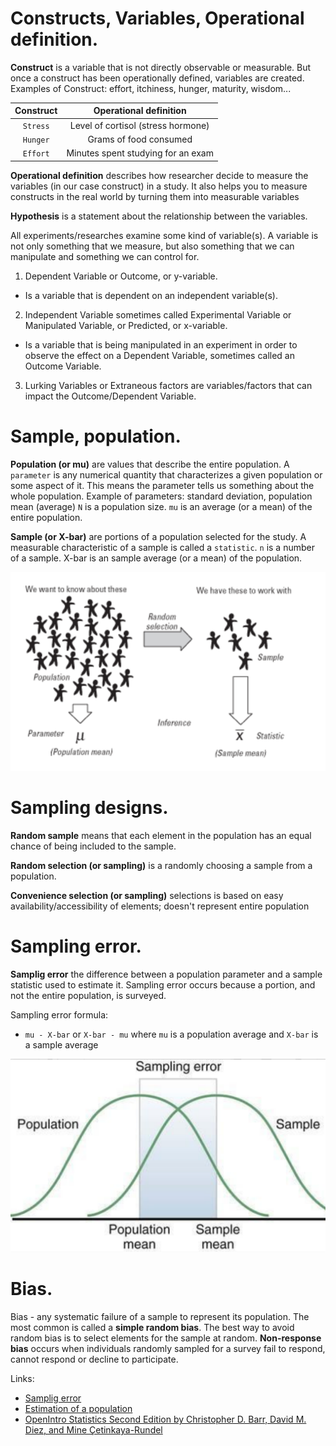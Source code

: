 # Constructs, Variables, Operational definition.

**Construct** is a variable that is not directly observable or measurable. But once a construct has been operationally
defined, variables are created. Examples of Construct: effort, itchiness, hunger, maturity, wisdom...


|Construct      |       Operational definition            |
|   :---:       |                  :---:                   |
|`Stress`       |       Level of cortisol (stress hormone) |
|`Hunger`       |       Grams of food consumed            |
|`Effort`       |       Minutes spent studying for an exam |

**Operational definition** describes how researcher decide to measure the variables (in our case construct) in a study. It also
  helps you to measure constructs in the real world by turning them into measurable variables

**Hypothesis** is a statement about the relationship between the variables.

All experiments/researches examine some kind of variable(s). A variable is not only something that we measure, but also something that we can manipulate and something we can control for.

1. Dependent Variable or Outcome, or y-variable.
  - Is a variable that is dependent on an independent variable(s).

2. Independent Variable sometimes called Experimental Variable or Manipulated Variable, or Predicted, or x-variable.
  - Is a variable that is being manipulated in an experiment in order to observe the effect on a Dependent Variable, sometimes called an Outcome Variable.

3. Lurking Variables or Extraneous factors are variables/factors that can impact the Outcome/Dependent Variable.


# Sample, population.

**Population (or mu)** are values that describe the entire population.
A `parameter` is any numerical quantity that characterizes a given population or some aspect of it. This means the parameter tells us something about the whole population. Example of parameters: standard deviation, population mean (average)
`N` is a population size.
`mu` is an average (or a mean) of the entire population.

**Sample (or X-bar)** are portions of a population selected for the study. A measurable characteristic of a sample is called a `statistic`.
`n` is a number of a sample.
X-bar is an sample average (or a mean)  of the population.

![population vs sample](population_sample.png)

# Sampling designs.

**Random sample** means that each element in the population has an equal chance of being included to the sample.

**Random selection (or sampling)** is a randomly choosing a sample from a population.

**Convenience selection (or sampling)** selections is based on easy availability/accessibility of elements; doesn't represent entire population


# Sampling error.

**Samplig error** the difference between a population parameter and a sample statistic used to estimate it. Sampling error occurs because a portion, and not the entire population, is surveyed.

Sampling error formula:
- `mu - X-bar` or `X-bar - mu` where `mu` is a population average and `X-bar` is a sample average

![sampling_error](sampling_error.png)


# Bias.

Bias - any systematic failure of a sample to represent its population.
The most common is called a **simple random bias**. The best way to avoid random bias is to select elements for the sample at random.
**Non-response bias** occurs when individuals randomly sampled for a survey fail to respond, cannot respond or decline to participate.


Links:
- [Samplig error][1]
- [Estimation of a population][2]
- [OpenIntro Statistics Second Edition by Christopher D. Barr, David M. Diez, and Mine Çetinkaya-Rundel][3]

[1]: https://www.britannica.com/science/sampling-error
[2]: https://www.britannica.com/science/statistics/Estimation-of-a-population-mean#ref367452
[3]: https://www.openintro.org/stat/textbook.php?stat_book=os

